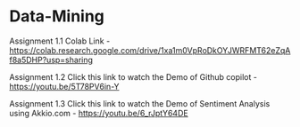 # Data-Mining

Assignment 1.1
Colab Link - https://colab.research.google.com/drive/1xa1m0VpRoDkOYJWRFMT62eZqAf8a5DHP?usp=sharing

Assignment 1.2 
Click this link to watch the Demo of Github copilot -  https://youtu.be/5T78PV6in-Y


Assignment 1.3
Click this link to watch the Demo of Sentiment Analysis using Akkio.com - https://youtu.be/6_rJptY64DE
